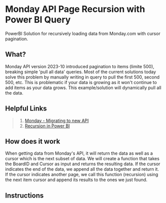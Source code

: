 # Monday API Page Recursion with Power BI Query
PowerBI Solution for recursively loading data from Monday.com with cursor pagination.

## What?
Monday API version 2023-10 introduced pagination to items (limite 500), breaking simple 'pull all data' queries. Most of the current solutions today solve this problem by manually writing in query to pull the first 500, second 500, etc. This is problematic if your data is growing as it won't continue to add items as your data grows. This example/solution will dynamically pull all the data.

## Helpful Links
> 1) [Monday - Migrating to new API](https://developer.monday.com/api-reference/docs/migrating-to-v-2023-10)
> 2) [Recursion in Power BI](https://www.thepoweruser.com/2019/07/01/recursive-functions-in-power-bi-power-query/)

## How does it work
When getting data from Monday's API, it will return the data as well as a cursor which is the next subset of data. We will create a function that takes the BoardID and Cursor as input and returns the resulting data. If the cursor indicates the end of the data, we append all the data together and return it. If the cursor indicates another page, we call this function (recursion) using the next item cursor and append its results to the ones we just found.

## Instructions

